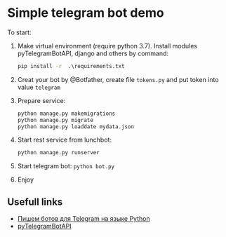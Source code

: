 # Simple telegram bot demo

To start:

1. Make virtual environment (require python 3.7). Install modules pyTelegramBotAPI, django and others by command:

    ``` cmd
    pip install -r  .\requirements.txt
    ```

2. Creat your bot by @Botfather, create file `tokens.py` and put token into value `telegram`
3. Prepare service:

    ```cmd
    python manage.py makemigrations
    python manage.py migrate
    python manage.py loaddate mydata.json
    ```

4. Start rest service from lunchbot:

    ```cmd
    python manage.py runserver
    ```

5. Start telegram bot: `python bot.py`
6. Enjoy

## Usefull links

* [Пишем ботов для Telegram на языке Python](https://mastergroosha.github.io/telegram-tutorial/)
* [pyTelegramBotAPI](https://github.com/eternnoir/pyTelegramBotAPI)
